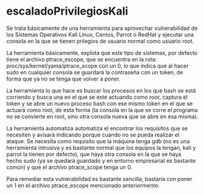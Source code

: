 # escaladoPrivilegiosKali
Se trata básicamente de una herramienta para aprovechar vulnerabilidad de los Sistemas Operativos Kali Linux, Centos, Parrot o RedHat y ejecutar una consola en la que se tienen prilegios de usuario normal como usuario root.

La herramienta básicamente, explota que este tipo de sistemas, por defecto tiene el archivo ptrace_escope, que se encuentra en la ruta: proc/sys/kernel/yama/ptrace_scope con un 0, lo que indica que al hacer sudo en cualquier consola se guardará la contraseña con un token, de forma que ya no se tenga que volver a poner.

La herramienta lo que hace es buscar los procesos en los que bash se está corriendo y busca una en el que se este actuando como roor, captura el token y se abre un nuevo proceso bash con ese mismo token en el que se actuará como root, de esta forma (la consola en la que se corre el programa no se convierte en root, sino otra consola nueva que se abre en esa misma).

La herramienta automatiza automatiza el encontrar los requisitos que se necesiten y avisará indicando porque cuando no se pueda realizar el ataque. Se necesita como requisito que la máquina tenga gdb (no es una herramienta intrusiva y es bastante normal que los equipos la tengan, kali y parrot la tienen por defecto), que haya otra consola en la que se haya hecho sudo (ya se quedará guardado y en entorno empresarial es bastante común) y que el archivo ptrace_scope tenga un 0.

Para remediar esta vulnerabilidad es bastante sencilla, bastaría con poner un 1 en el archivo ptrace_escope mencionado anteriormente.
